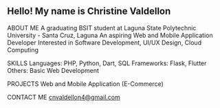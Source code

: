 ## Hello! My name is Christine Valdellon

ABOUT ME
  A graduating BSIT student at Laguna State Polytechnic University - Santa Cruz, Laguna
  An aspiring Web and Mobile Application Developer
  Interested in Software Development, UI/UX Design, Cloud Computing

SKILLS
  Languages: PHP, Python, Dart, SQL
  Frameworks: Flask, Flutter
  Others: Basic Web Development

PROJECTS
  Web and Mobile Application (E-Commerce)

CONTACT ME
  cnvaldellon4@gmail.com
  
  
  
